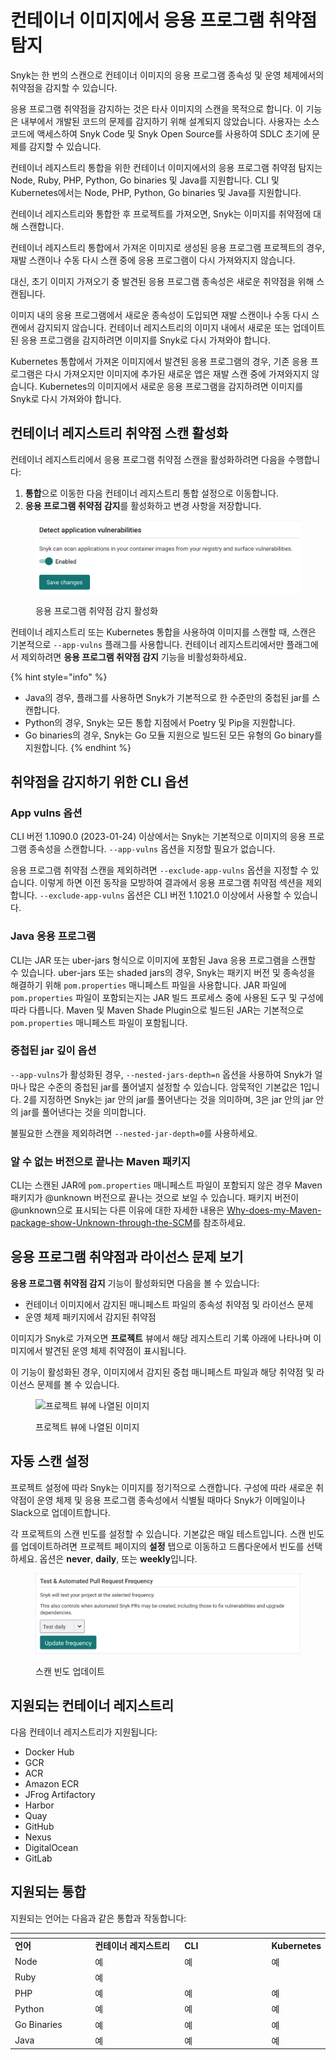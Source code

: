 # 컨테이너 이미지에서 응용 프로그램 취약점 탐지

Snyk는 한 번의 스캔으로 컨테이너 이미지의 응용 프로그램 종속성 및 운영 체제에서의 취약점을 감지할 수 있습니다.

응용 프로그램 취약점을 감지하는 것은 타사 이미지의 스캔을 목적으로 합니다. 이 기능은 내부에서 개발된 코드의 문제를 감지하기 위해 설계되지 않았습니다. 사용자는 소스 코드에 액세스하여 Snyk Code 및 Snyk Open Source를 사용하여 SDLC 초기에 문제를 감지할 수 있습니다.

컨테이너 레지스트리 통합을 위한 컨테이너 이미지에서의 응용 프로그램 취약점 탐지는 Node, Ruby, PHP, Python, Go binaries 및 Java를 지원합니다. CLI 및 Kubernetes에서는 Node, PHP, Python, Go binaries 및 Java를 지원합니다.

컨테이너 레지스트리와 통합한 후 프로젝트를 가져오면, Snyk는 이미지를 취약점에 대해 스캔합니다.

컨테이너 레지스트리 통합에서 가져온 이미지로 생성된 응용 프로그램 프로젝트의 경우, 재발 스캔이나 수동 다시 스캔 중에 응용 프로그램이 다시 가져와지지 않습니다.

대신, 초기 이미지 가져오기 중 발견된 응용 프로그램 종속성은 새로운 취약점을 위해 스캔됩니다.

이미지 내의 응용 프로그램에서 새로운 종속성이 도입되면 재발 스캔이나 수동 다시 스캔에서 감지되지 않습니다. 컨테이너 레지스트리의 이미지 내에서 새로운 또는 업데이트된 응용 프로그램을 감지하려면 이미지를 Snyk로 다시 가져와야 합니다.

Kubernetes 통합에서 가져온 이미지에서 발견된 응용 프로그램의 경우, 기존 응용 프로그램은 다시 가져오지만 이미지에 추가된 새로운 앱은 재발 스캔 중에 가져와지지 않습니다. Kubernetes의 이미지에서 새로운 응용 프로그램을 감지하려면 이미지를 Snyk로 다시 가져와야 합니다.

## 컨테이너 레지스트리 취약점 스캔 활성화

컨테이너 레지스트리에서 응용 프로그램 취약점 스캔을 활성화하려면 다음을 수행합니다:

1. **통합**으로 이동한 다음 컨테이너 레지스트리 통합 설정으로 이동합니다.
2. **응용 프로그램 취약점 감지**를 활성화하고 변경 사항을 저장합니다.

<figure><img src="../../../.gitbook/assets/integration_settings_enable_detect_app_vulns.png" alt="토글 활성화 "><figcaption><p>응용 프로그램 취약점 감지 활성화</p></figcaption></figure>

컨테이너 레지스트리 또는 Kubernetes 통합을 사용하여 이미지를 스캔할 때, 스캔은 기본적으로 `--app-vulns` 플래그를 사용합니다. 컨테이너 레지스트리에서만 플래그에서 제외하려면 **응용 프로그램 취약점 감지** 기능을 비활성화하세요.

{% hint style="info" %}
* Java의 경우, 플래그를 사용하면 Snyk가 기본적으로 한 수준만의 중첩된 jar를 스캔합니다.
* Python의 경우, Snyk는 모든 통합 지점에서 Poetry 및 Pip을 지원합니다.
* Go binaries의 경우, Snyk는 Go 모듈 지원으로 빌드된 모든 유형의 Go binary를 지원합니다.
{% endhint %}

## 취약점을 감지하기 위한  CLI 옵션

### App vulns 옵션

CLI 버전 1.1090.0 (2023-01-24) 이상에서는 Snyk는 기본적으로 이미지의 응용 프로그램 종속성을 스캔합니다. `--app-vulns` 옵션을 지정할 필요가 없습니다.

응용 프로그램 취약점 스캔을 제외하려면 `--exclude-app-vulns` 옵션을 지정할 수 있습니다. 이렇게 하면 이전 동작을 모방하여 결과에서 응용 프로그램 취약점 섹션을 제외합니다. `--exclude-app-vulns` 옵션은 CLI 버전 1.1021.0 이상에서 사용할 수 있습니다.

### Java 응용 프로그램

 CLI는 JAR 또는 uber-jars 형식으로 이미지에 포함된 Java 응용 프로그램을 스캔할 수 있습니다. uber-jars 또는 shaded jars의 경우, Snyk는 패키지 버전 및 종속성을 해결하기 위해 `pom.properties` 매니페스트 파일을 사용합니다. JAR 파일에 `pom.properties` 파일이 포함되는지는 JAR 빌드 프로세스 중에 사용된 도구 및 구성에 따라 다릅니다. Maven 및 Maven Shade Plugin으로 빌드된 JAR는 기본적으로 `pom.properties` 매니페스트 파일이 포함됩니다.

### 중첩된 jar 깊이 옵션

`--app-vulns`가 활성화된 경우, `--nested-jars-depth=n` 옵션을 사용하여 Snyk가 얼마나 많은 수준의 중첩된 jar를 풀어낼지 설정할 수 있습니다. 암묵적인 기본값은 1입니다. 2를 지정하면 Snyk는 jar 안의 jar를 풀어낸다는 것을 의미하며, 3은 jar 안의 jar 안의 jar를 풀어낸다는 것을 의미합니다.

불필요한 스캔을 제외하려면 `--nested-jar-depth=0`를 사용하세요.

### 알 수 없는 버전으로 끝나는 Maven 패키지

 CLI는 스캔된 JAR에 `pom.properties` 매니페스트 파일이 포함되지 않은 경우 Maven 패키지가 @unknown 버전으로 끝나는 것으로 보일 수 있습니다. 패키지 버전이 @unknown으로 표시되는 다른 이유에 대한 자세한 내용은 [Why-does-my-Maven-package-show-Unknown-through-the-SCM](https://support.snyk.io/s/article/Why-does-my-Maven-package-show-unknown)를 참조하세요.

## 응용 프로그램 취약점과 라이선스 문제 보기

**응용 프로그램 취약점 감지** 기능이 활성화되면 다음을 볼 수 있습니다:

* 컨테이너 이미지에서 감지된 매니페스트 파일의 종속성 취약점 및 라이선스 문제
* 운영 체제 패키지에서 감지된 취약점

이미지가 Snyk로 가져오면 **프로젝트** 뷰에서 해당 레지스트리 기록 아래에 나타나며 이미지에서 발견된 운영 체제 취약점이 표시됩니다.

이 기능이 활성화된 경우, 이미지에서 감지된 중첩 매니페스트 파일과 해당 취약점 및 라이선스 문제를 볼 수 있습니다.

<figure><img src="../../../.gitbook/assets/mceclip2 (1) (1) (1) (3) (3) (4) (6) (1) (1) (1) (1) (1) (1) (1) (1) (1) (1) (1) (1) (1) (1) (1) (1) (1) (1) (1) (1) (1) (1) (1) (1) (1) (1) (1) (1) (1) (1) (1) (1) (1) (1) (1) (1) (1) (1) (1) (1) (1) (1) (1) (1) (1) (1) (1) (1) (1) ( (31).png" alt="프로젝트 뷰에 나열된 이미지"><figcaption><p>프로젝트 뷰에 나열된 이미지</p></figcaption></figure>

## 자동 스캔 설정

프로젝트 설정에 따라 Snyk는 이미지를 정기적으로 스캔합니다. 구성에 따라 새로운 취약점이 운영 체제 및 응용 프로그램 종속성에서 식별될 때마다 Snyk가 이메일이나 Slack으로 업데이트합니다.

각 프로젝트의 스캔 빈도를 설정할 수 있습니다. 기본값은 매일 테스트입니다. 스캔 빈도를 업데이트하려면 프로젝트 페이지의 **설정** 탭으로 이동하고 드롭다운에서 빈도를 선택하세요. 옵션은 **never**, **daily**, 또는 **weekly**입니다.

<figure><img src="../../../.gitbook/assets/scan_frequency.png" alt=""><figcaption><p>스캔 빈도 업데이트</p></figcaption></figure>

## 지원되는 컨테이너 레지스트리

다음 컨테이너 레지스트리가 지원됩니다:&#x20;

* Docker Hub
* GCR
* ACR
* Amazon ECR
* JFrog Artifactory
* Harbor
* Quay
* GitHub
* Nexus
* DigitalOcean
* GitLab

## 지원되는 통합

지원되는 언어는 다음과 같은 통합과 작동합니다:

<table data-header-hidden><thead><tr><th width="133"></th><th width="165"></th><th width="157"></th><th></th></tr></thead><tbody><tr><td><strong>언어</strong></td><td><strong>컨테이너 레지스트리</strong></td><td><strong>CLI</strong></td><td><strong>Kubernetes</strong></td></tr><tr><td>Node</td><td>예</td><td>예</td><td>예</td></tr><tr><td>Ruby</td><td>예</td><td></td><td></td></tr><tr><td>PHP</td><td>예</td><td>예</td><td>예</td></tr><tr><td>Python</td><td>예</td><td>예</td><td>예</td></tr><tr><td>Go Binaries</td><td>예</td><td>예</td><td>예</td></tr><tr><td>Java</td><td>예</td><td>예</td><td>예</td></tr></tbody></table>